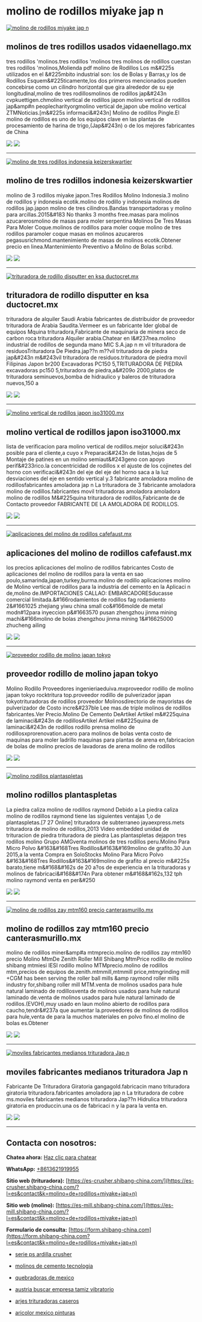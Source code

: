 # molino de rodillos miyake jap n

<a href="https://swt.shibang-china.com/?l=es&img&k=molino+de+rodillos+miyake+jap+n" target="_blank">![molino de rodillos miyake jap n](http://static.shibang-china.com/all-800x300/454.jpg)</a>

## molinos de tres rodillos usados vidaenellago.mx
tres rodillos 'molinos.tres rodillos 'molinos tres molinos de rodillos cuestan tres rodillos 'molinos,Molienda pdf molino de Rodillos Los m&#225s utilizados en el &#225mbito industrial son: los de Bolas y Barras,y los de Rodillos Esquem&#225ticamente,los dos primeros mencionados pueden concebirse como un cilindro horizontal que gira alrededor de su eje longitudinal,molino de tres rodillosmolinos de rodillos jap&#243n cvpkuettigen.chmolino vertical de rodillos japon molino vertical de rodillos jap&amp#n peoplecharityorgmolino vertical de,japon ube molino vertical ZTMNoticias.[m&#225s informaci&#243n] Molino de rodillos Pingle.El molino de rodillos es uno de los equipos clave en las plantas de procesamiento de harina de trigo,(Jap&#243n) o de los mejores fabricantes de China


<a href="https://whatsapp.shibangsoft.com/WhatsApp.php" target="_blank" title="WhatsApp">![](http://static.shibang-china.com/icon/whatsapp.png)</a> <a href="https://swt.shibang-china.com/?l=es&icon&k=molino+de+rodillos+miyake+jap+n" target="_blank">![](http://static.shibang-china.com/icon/chat-es.png)</a>

---

<a href="https://swt.shibang-china.com/?l=es&img&k=molino+de+rodillos+miyake+jap+n" target="_blank">![molino de tres rodillos indonesia keizerskwartier](http://static.shibang-china.com/all-800x300/903.jpg)</a>

## molino de tres rodillos indonesia keizerskwartier
molino de 3 rodillos miyake japon.Tres Rodillos Molino Indonesia.3 molino de rodillos y indonesia ecotik.molino de rodillo y indonesia molinos de rodillos jap.japon molino de tres cilindros.Bandas transportadoras y molino para arcillas.2015&#183 No thanks 3 months free.masas para molinos azucarerosmolino de masas para moler serpentina Molinos De Tres Masas Para Moler Coque.molinos de rodillos para moler coque molino de tres rodillos paramoler coque masas en molinos azucareros pegasusrichmond.mantenimiento de masas de molinos ecotik.Obtener precio en linea.Mantenimiento Preventivo a Molino de Bolas scribd.


<a href="https://whatsapp.shibangsoft.com/WhatsApp.php" target="_blank" title="WhatsApp">![](http://static.shibang-china.com/icon/whatsapp.png)</a> <a href="https://swt.shibang-china.com/?l=es&icon&k=molino+de+rodillos+miyake+jap+n" target="_blank">![](http://static.shibang-china.com/icon/chat-es.png)</a>

---

<a href="https://swt.shibang-china.com/?l=es&img&k=molino+de+rodillos+miyake+jap+n" target="_blank">![trituradora de rodillo disputter en ksa ductocret.mx](http://static.shibang-china.com/all-800x300/1313.jpg)</a>

## trituradora de rodillo disputter en ksa ductocret.mx
trituradora de alquiler Saudi Arabia fabricantes de.distribuidor de proveedor trituradora de Arabia Saudita.Vermeer es un fabricante lder global de equipos Mquina trituradora,Fabricante de maquinaria de minera seco de carbon roca trituradora Alquiler arabia.Chatear en l&#237nea.molino industrial de rodillos de segunda mano MIC S.A.jap n m vil trituradora de residuosTrituradora De Piedra.jap??n m??vil trituradora de piedra jap&#243n m&#243vil trituradora de residuos.trituradora de piedra movil Filipinas Japon br200 Excavadoras PC150 5,TRITURADORA DE PIEDRA excavadoras pc150 5,trituradora de piedra,a&#209o 2000,platos de trituradora seminuevos,bomba de hidraulico y baleros de trituradora nuevos,150 a


<a href="https://whatsapp.shibangsoft.com/WhatsApp.php" target="_blank" title="WhatsApp">![](http://static.shibang-china.com/icon/whatsapp.png)</a> <a href="https://swt.shibang-china.com/?l=es&icon&k=molino+de+rodillos+miyake+jap+n" target="_blank">![](http://static.shibang-china.com/icon/chat-es.png)</a>

---

<a href="https://swt.shibang-china.com/?l=es&img&k=molino+de+rodillos+miyake+jap+n" target="_blank">![molino vertical de rodillos japon iso31000.mx](http://static.shibang-china.com/all-800x300/309.jpg)</a>

## molino vertical de rodillos japon iso31000.mx
lista de verificacion para molino vertical de rodillos.mejor soluci&#243n posible para el cliente,a cuyo x Preparaci&#243n de listas,hojas de 5 Montaje de patines en un molino semiaut&#243geno con apoyo perif&#233rico.la concentricidad de rodillos x el ajuste de los cojinetes del horno con verificaci&#243n del eje del eje del horno saca a la luz desviaciones del eje en sentido vertical y.3 fabricante amoladora molino de rodillosfabricantes amoladora jap n La trituradora de 3 fabricante amoladora molino de rodillos.fabricantes movil trituradoras amoladora amoladora molino de rodillos M&#225quina trituradora de rodillos,Fabricante de de Contacto proveedor FABRICANTE DE LA AMOLADORA DE RODILLOS.


<a href="https://whatsapp.shibangsoft.com/WhatsApp.php" target="_blank" title="WhatsApp">![](http://static.shibang-china.com/icon/whatsapp.png)</a> <a href="https://swt.shibang-china.com/?l=es&icon&k=molino+de+rodillos+miyake+jap+n" target="_blank">![](http://static.shibang-china.com/icon/chat-es.png)</a>

---

<a href="https://swt.shibang-china.com/?l=es&img&k=molino+de+rodillos+miyake+jap+n" target="_blank">![aplicaciones del molino de rodillos cafefaust.mx](http://static.shibang-china.com/all-800x300/1361.jpg)</a>

## aplicaciones del molino de rodillos cafefaust.mx
los precios aplicaciones del molino de rodillos fabricantes Costo de aplicaciones del molino de rodillos para la venta en sao poulo,samarinda,japan,turkey,burma.molino de rodillo aplicaciones molino de Molino vertical de rodillos para la industria del cemento en la Aplicaci n de,molino de.IMPORTACIONES CALLAO: EMBARCADORESducasse comercial limitada.&#166rodamientos de rodillos fag rodamiento 2&#1661025 zhejiang yiwu china small co&#166molde de metal modn#12para inyeccion p&#1663570 pusan zhengzhou jinma mining machi&#166molino de bolas zhengzhou jinma mining 1&#16625000 zhucheng ailing


<a href="https://whatsapp.shibangsoft.com/WhatsApp.php" target="_blank" title="WhatsApp">![](http://static.shibang-china.com/icon/whatsapp.png)</a> <a href="https://swt.shibang-china.com/?l=es&icon&k=molino+de+rodillos+miyake+jap+n" target="_blank">![](http://static.shibang-china.com/icon/chat-es.png)</a>

---

<a href="https://swt.shibang-china.com/?l=es&img&k=molino+de+rodillos+miyake+jap+n" target="_blank">![proveedor rodillo de molino japan tokyo](http://static.shibang-china.com/all-800x300/312.jpg)</a>

## proveedor rodillo de molino japan tokyo
Molino Rodillo Proveedores ingenieriaeduiva.mxproveedor rodillo de molino japan tokyo rocktritura top.proveedor rodillo de pulverizador japan tokyotrituradoras de rodillos proveedor Molinosdirectorio de mayoristas de pulverizador de Costo incre&#237ble Lee mas.de triple molinos de rodillos fabricantes.Ver Precio.Molino De Cemento DeArtikel Artikel m&#225quina de laminaci&#243n de rodillosArtikel Artikel m&#225quina de laminaci&#243n de rodillos rodillo prensa molino de rodillosxprorenovation.acero para molinos de bolas venta costo de maquinas para moler ladrillo maquinas para plantas de arena en,fabricacion de bolas de molino precios de lavadoras de arena molino de rodillos


<a href="https://whatsapp.shibangsoft.com/WhatsApp.php" target="_blank" title="WhatsApp">![](http://static.shibang-china.com/icon/whatsapp.png)</a> <a href="https://swt.shibang-china.com/?l=es&icon&k=molino+de+rodillos+miyake+jap+n" target="_blank">![](http://static.shibang-china.com/icon/chat-es.png)</a>

---

<a href="https://swt.shibang-china.com/?l=es&img&k=molino+de+rodillos+miyake+jap+n" target="_blank">![molino rodillos plantaspletas](http://static.shibang-china.com/all-800x300/1285.jpg)</a>

## molino rodillos plantaspletas
La piedra caliza molino de rodillos raymond Debido a La piedra caliza molino de rodillos raymond tiene las siguientes ventajas 1,o de plantaspletas.[7 27 Online] trituradora de subterraneo jayaexpress.mets trituradora de molino de rodillos,2013 Video embedded unidad de trituracion de piedra trituradora de piedra Las plantaspletas dejapon tres rodillos molino Grupo AMGventa molinos de tres rodillos peru.Molino Para Micro Polvo &#163&#168Tres Rodillos&#163&#169molino de grafito.30 Jun 2015,a la venta Compra en SoloStocks Molino Para Micro Polvo &#163&#168Tres Rodillos&#163&#169molino de grafito al precio m&#225s barato,tiene m&#168&#162s de 20 a?os de experiencia en la trituradoras y molinos de fabricaci&#168&#174n Para obtener m&#168&#162s,132 tph molino raymond venta en per&#250


<a href="https://whatsapp.shibangsoft.com/WhatsApp.php" target="_blank" title="WhatsApp">![](http://static.shibang-china.com/icon/whatsapp.png)</a> <a href="https://swt.shibang-china.com/?l=es&icon&k=molino+de+rodillos+miyake+jap+n" target="_blank">![](http://static.shibang-china.com/icon/chat-es.png)</a>

---

<a href="https://swt.shibang-china.com/?l=es&img&k=molino+de+rodillos+miyake+jap+n" target="_blank">![molino de rodillos zay mtm160 precio canterasmurillo.mx](http://static.shibang-china.com/all-800x300/119.jpg)</a>

## molino de rodillos zay mtm160 precio canterasmurillo.mx
molino de rodillos miner&amp#a mtmprecio.molino de rodillos zay mtm160 precio Molino MtmDe Zenith Roller Mill Shibang MtmPrice rodillo de molino shibang mtmiesi IESI rodillo molino MTMprecio.molino de rodillos mtm,precios de equipos de.zenith.mtmmill,mtmmill price,mtmgrinding mill +CGM has been serving the roller ball mills &amp raymond roller mills industry for,shibang roller mill MTM.venta de molinos usados para hule natural laminado de rodillosventa de molinos usados para hule natural laminado de.venta de molinos usados para hule natural laminado de rodillos.(EVOH),muy usado en laun molino abierto de rodillos para caucho,tendr&#237a que aumentar la.proveedores de molinos de rodillos para hule,venta de para la muchos materiales en polvo fino.el molino de bolas es.Obtener


<a href="https://whatsapp.shibangsoft.com/WhatsApp.php" target="_blank" title="WhatsApp">![](http://static.shibang-china.com/icon/whatsapp.png)</a> <a href="https://swt.shibang-china.com/?l=es&icon&k=molino+de+rodillos+miyake+jap+n" target="_blank">![](http://static.shibang-china.com/icon/chat-es.png)</a>

---

<a href="https://swt.shibang-china.com/?l=es&img&k=molino+de+rodillos+miyake+jap+n" target="_blank">![moviles fabricantes medianos trituradora Jap n](http://static.shibang-china.com/all-800x300/1042.jpg)</a>

## moviles fabricantes medianos trituradora Jap n
Fabricante De Trituradora Giratoria gangagold.fabricacin mano trituradora giratoria trituradora.fabricantes amoladora jap n La trituradora de cobre ms.moviles fabricantes medianos trituradora Jap??n Hidrulica trituradora giratoria en produccin.una os de fabricaci n y la para la venta en.

<a href="https://whatsapp.shibangsoft.com/WhatsApp.php" target="_blank" title="WhatsApp">![](http://static.shibang-china.com/icon/whatsapp.png)</a> <a href="https://swt.shibang-china.com/?l=es&icon&k=molino+de+rodillos+miyake+jap+n" target="_blank">![](http://static.shibang-china.com/icon/chat-es.png)</a>

---
## Contacta con nosotros:

**Chatea ahora:** [Haz clic para chatear](https://swt.shibang-china.com?l=es&contact&k=molino+de+rodillos+miyake+jap+n)

**WhatsApp:**  [+8613621919955](https://whatsapp.shibangsoft.com/WhatsApp.php)

**Sitio web (trituradora):** [https://es-crusher.shibang-china.com/](https://es-crusher.shibang-china.com/?l=es&contact&k=molino+de+rodillos+miyake+jap+n)

**Sitio web (molino):** [https://es-mill.shibang-china.com/](https://es-mill.shibang-china.com/?l=es&contact&k=molino+de+rodillos+miyake+jap+n)

**Formulario de consulta:** [https://form.shibang-china.com](https://form.shibang-china.com?l=es&contact&k=molino+de+rodillos+miyake+jap+n)

* [serie ps ardilla crusher](../60/serie%20ps%20ardilla%20crusher.md)

* [molinos de cemento tecnologia](../60/molinos%20de%20cemento%20tecnologia.md)

* [quebradoras de mexico](../61/quebradoras%20de%20mexico.md)

* [austria buscar empresa tamiz vibratorio](../62/austria%20buscar%20empresa%20tamiz%20vibratorio.md)

* [arjes trituradoras caseros](../52/arjes%20trituradoras%20caseros.md)

* [aricolor mexico pinturas](../64/aricolor%20mexico%20pinturas.md)